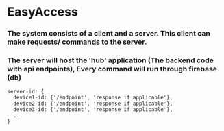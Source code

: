 # EasyAccess
### The system consists of a client and a server. This client can make requests/ commands to the server.
### The server will host the 'hub' application (The backend code with api endpoints), Every command will run through firebase (db)
```
server-id: {
  device1-id: {'/endpoint', 'response if applicable'},
  device2-id: {'/endpoint', 'response if applicable'},
  device3-id: {'/endpoint', 'response if applicable'},
  ...
}
```
